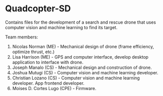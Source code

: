 # Quadcopter-SD
Contains files for the development of a search and rescue drone that uses computer vision and machine learning to find its target.

Team members:

1. Nicolas Norman (ME) - Mechanical design of drone (frame efficiency, optimize thrust, etc.)
2. Lisa Harrison (ME) - GPS and computer interface, develop desktop application to interface with drone.
3. Joseph Manalo (CS) - Mechanical design and construction of drone.
4. Joshua Mutugi (CS) - Computer vision and machine learning developer.
5. Christian Lozano (CS) - Computer vision and machine learning developer. App frontend developer.
6. Moises D. Cortes Lugo (CPE) - Firmware.

